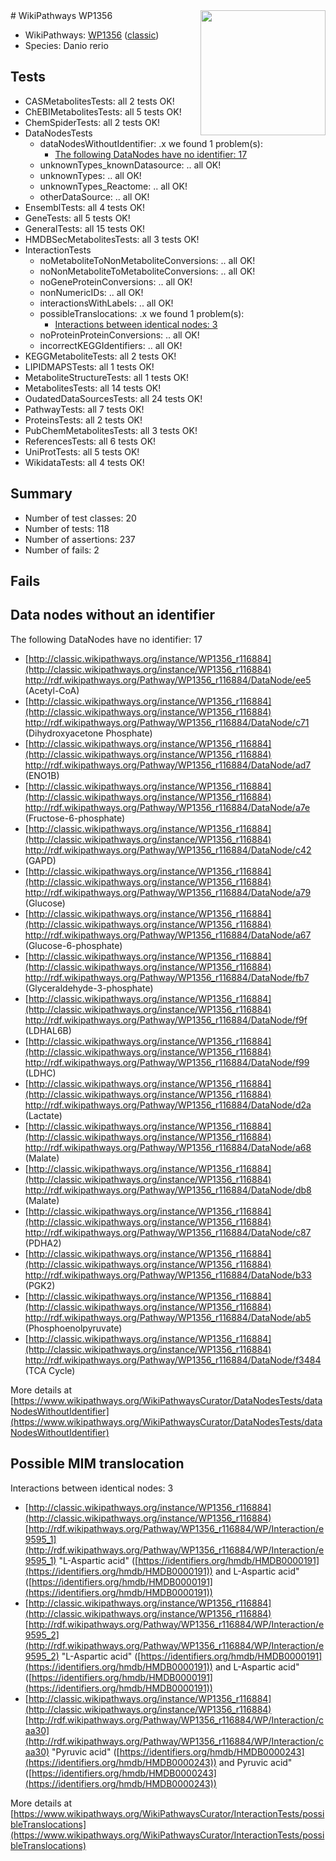 <img style="float: right; width: 200px" src="https://upload.wikimedia.org/wikipedia/commons/thumb/8/83/Wplogo_with_text_500.png/640px-Wplogo_with_text_500.png" />
# WikiPathways WP1356

* WikiPathways: [WP1356](https://wikipathways.org/pathways/WP1356) ([classic](https://classic.wikipathways.org/instance/WP1356))
* Species: Danio rerio
## Tests
* CASMetabolitesTests: all 2 tests OK!
* ChEBIMetabolitesTests: all 5 tests OK!
* ChemSpiderTests: all 2 tests OK!
* DataNodesTests
    * dataNodesWithoutIdentifier: .x we found 1 problem(s):
        * [The following DataNodes have no identifier: 17](#8792c497)
    * unknownTypes_knownDatasource: .. all OK!
    * unknownTypes: .. all OK!
    * unknownTypes_Reactome: .. all OK!
    * otherDataSource: .. all OK!
* EnsemblTests: all 4 tests OK!
* GeneTests: all 5 tests OK!
* GeneralTests: all 15 tests OK!
* HMDBSecMetabolitesTests: all 3 tests OK!
* InteractionTests
    * noMetaboliteToNonMetaboliteConversions: .. all OK!
    * noNonMetaboliteToMetaboliteConversions: .. all OK!
    * noGeneProteinConversions: .. all OK!
    * nonNumericIDs: .. all OK!
    * interactionsWithLabels: .. all OK!
    * possibleTranslocations: .x we found 1 problem(s):
        * [Interactions between identical nodes: 3](#1c118208)
    * noProteinProteinConversions: .. all OK!
    * incorrectKEGGIdentifiers: .. all OK!
* KEGGMetaboliteTests: all 2 tests OK!
* LIPIDMAPSTests: all 1 tests OK!
* MetaboliteStructureTests: all 1 tests OK!
* MetabolitesTests: all 14 tests OK!
* OudatedDataSourcesTests: all 24 tests OK!
* PathwayTests: all 7 tests OK!
* ProteinsTests: all 2 tests OK!
* PubChemMetabolitesTests: all 3 tests OK!
* ReferencesTests: all 6 tests OK!
* UniProtTests: all 5 tests OK!
* WikidataTests: all 4 tests OK!


## Summary

* Number of test classes: 20
* Number of tests: 118
* Number of assertions: 237
* Number of fails: 2

## Fails

<a name="8792c497" />

## Data nodes without an identifier

The following DataNodes have no identifier: 17

* [http://classic.wikipathways.org/instance/WP1356_r116884](http://classic.wikipathways.org/instance/WP1356_r116884) http://rdf.wikipathways.org/Pathway/WP1356_r116884/DataNode/ee5 (Acetyl-CoA)
* [http://classic.wikipathways.org/instance/WP1356_r116884](http://classic.wikipathways.org/instance/WP1356_r116884) http://rdf.wikipathways.org/Pathway/WP1356_r116884/DataNode/c71 (Dihydroxyacetone Phosphate)
* [http://classic.wikipathways.org/instance/WP1356_r116884](http://classic.wikipathways.org/instance/WP1356_r116884) http://rdf.wikipathways.org/Pathway/WP1356_r116884/DataNode/ad7 (ENO1B)
* [http://classic.wikipathways.org/instance/WP1356_r116884](http://classic.wikipathways.org/instance/WP1356_r116884) http://rdf.wikipathways.org/Pathway/WP1356_r116884/DataNode/a7e (Fructose-6-phosphate)
* [http://classic.wikipathways.org/instance/WP1356_r116884](http://classic.wikipathways.org/instance/WP1356_r116884) http://rdf.wikipathways.org/Pathway/WP1356_r116884/DataNode/c42 (GAPD)
* [http://classic.wikipathways.org/instance/WP1356_r116884](http://classic.wikipathways.org/instance/WP1356_r116884) http://rdf.wikipathways.org/Pathway/WP1356_r116884/DataNode/a79 (Glucose)
* [http://classic.wikipathways.org/instance/WP1356_r116884](http://classic.wikipathways.org/instance/WP1356_r116884) http://rdf.wikipathways.org/Pathway/WP1356_r116884/DataNode/a67 (Glucose-6-phosphate)
* [http://classic.wikipathways.org/instance/WP1356_r116884](http://classic.wikipathways.org/instance/WP1356_r116884) http://rdf.wikipathways.org/Pathway/WP1356_r116884/DataNode/fb7 (Glyceraldehyde-3-phosphate)
* [http://classic.wikipathways.org/instance/WP1356_r116884](http://classic.wikipathways.org/instance/WP1356_r116884) http://rdf.wikipathways.org/Pathway/WP1356_r116884/DataNode/f9f (LDHAL6B)
* [http://classic.wikipathways.org/instance/WP1356_r116884](http://classic.wikipathways.org/instance/WP1356_r116884) http://rdf.wikipathways.org/Pathway/WP1356_r116884/DataNode/f99 (LDHC)
* [http://classic.wikipathways.org/instance/WP1356_r116884](http://classic.wikipathways.org/instance/WP1356_r116884) http://rdf.wikipathways.org/Pathway/WP1356_r116884/DataNode/d2a (Lactate)
* [http://classic.wikipathways.org/instance/WP1356_r116884](http://classic.wikipathways.org/instance/WP1356_r116884) http://rdf.wikipathways.org/Pathway/WP1356_r116884/DataNode/a68 (Malate)
* [http://classic.wikipathways.org/instance/WP1356_r116884](http://classic.wikipathways.org/instance/WP1356_r116884) http://rdf.wikipathways.org/Pathway/WP1356_r116884/DataNode/db8 (Malate)
* [http://classic.wikipathways.org/instance/WP1356_r116884](http://classic.wikipathways.org/instance/WP1356_r116884) http://rdf.wikipathways.org/Pathway/WP1356_r116884/DataNode/c87 (PDHA2)
* [http://classic.wikipathways.org/instance/WP1356_r116884](http://classic.wikipathways.org/instance/WP1356_r116884) http://rdf.wikipathways.org/Pathway/WP1356_r116884/DataNode/b33 (PGK2)
* [http://classic.wikipathways.org/instance/WP1356_r116884](http://classic.wikipathways.org/instance/WP1356_r116884) http://rdf.wikipathways.org/Pathway/WP1356_r116884/DataNode/ab5 (Phosphoenolpyruvate)
* [http://classic.wikipathways.org/instance/WP1356_r116884](http://classic.wikipathways.org/instance/WP1356_r116884) http://rdf.wikipathways.org/Pathway/WP1356_r116884/DataNode/f3484 (TCA Cycle)


More details at [https://www.wikipathways.org/WikiPathwaysCurator/DataNodesTests/dataNodesWithoutIdentifier](https://www.wikipathways.org/WikiPathwaysCurator/DataNodesTests/dataNodesWithoutIdentifier)

<a name="1c118208" />

## Possible MIM translocation

Interactions between identical nodes: 3

* [http://classic.wikipathways.org/instance/WP1356_r116884](http://classic.wikipathways.org/instance/WP1356_r116884) [http://rdf.wikipathways.org/Pathway/WP1356_r116884/WP/Interaction/e9595_1](http://rdf.wikipathways.org/Pathway/WP1356_r116884/WP/Interaction/e9595_1) "L-Aspartic acid" ([https://identifiers.org/hmdb/HMDB0000191](https://identifiers.org/hmdb/HMDB0000191)) and 
L-Aspartic acid" ([https://identifiers.org/hmdb/HMDB0000191](https://identifiers.org/hmdb/HMDB0000191))
* [http://classic.wikipathways.org/instance/WP1356_r116884](http://classic.wikipathways.org/instance/WP1356_r116884) [http://rdf.wikipathways.org/Pathway/WP1356_r116884/WP/Interaction/e9595_2](http://rdf.wikipathways.org/Pathway/WP1356_r116884/WP/Interaction/e9595_2) "L-Aspartic acid" ([https://identifiers.org/hmdb/HMDB0000191](https://identifiers.org/hmdb/HMDB0000191)) and 
L-Aspartic acid" ([https://identifiers.org/hmdb/HMDB0000191](https://identifiers.org/hmdb/HMDB0000191))
* [http://classic.wikipathways.org/instance/WP1356_r116884](http://classic.wikipathways.org/instance/WP1356_r116884) [http://rdf.wikipathways.org/Pathway/WP1356_r116884/WP/Interaction/caa30](http://rdf.wikipathways.org/Pathway/WP1356_r116884/WP/Interaction/caa30) "Pyruvic acid" ([https://identifiers.org/hmdb/HMDB0000243](https://identifiers.org/hmdb/HMDB0000243)) and 
Pyruvic acid" ([https://identifiers.org/hmdb/HMDB0000243](https://identifiers.org/hmdb/HMDB0000243))


More details at [https://www.wikipathways.org/WikiPathwaysCurator/InteractionTests/possibleTranslocations](https://www.wikipathways.org/WikiPathwaysCurator/InteractionTests/possibleTranslocations)

